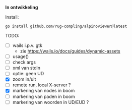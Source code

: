 **In ontwikkeling**

Install:

    go install github.com/rug-compling/alpinoviewer@latest


TODO:

 * [ ] wails i.p.v. gtk
     * zie https://wails.io/docs/guides/dynamic-assets
 * [ ] usage()
 * [ ] check args
 * [ ] xml van stdin
 * [ ] optie: geen UD
 * [x] zoom in/uit
 * [ ] remote run, local X-server ?
 * [x] markering van nodes in boom
 * [ ] markering van paden in boom
 * [ ] markering van woorden in UD/EUD ?
